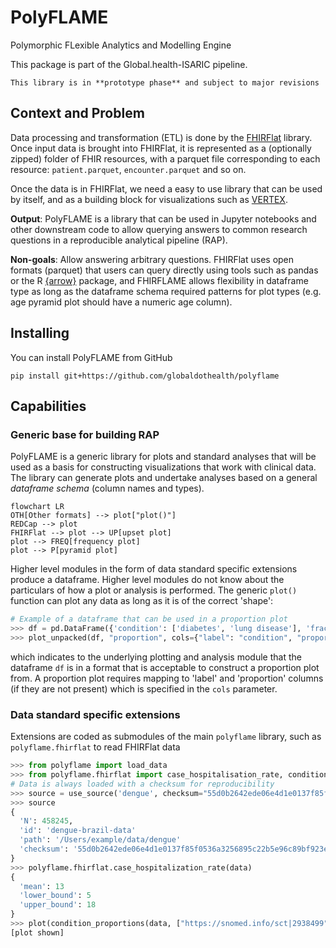 # PolyFLAME

Polymorphic FLexible Analytics and Modelling Engine

This package is part of the Global.health-ISARIC pipeline.

```{warning}
This library is in **prototype phase** and subject to major revisions
```

## Context and Problem

Data processing and transformation (ETL) is done by the
[FHIRFlat](https://fhirflat.readthedocs.io) library. Once input data is brought
into FHIRFlat, it is represented as a (optionally zipped) folder of FHIR
resources, with a parquet file corresponding to each resource:
`patient.parquet`, `encounter.parquet` and so on.

Once the data is in FHIRFlat, we need a easy to use library that can be used by
itself, and as a building block for visualizations such as
[VERTEX](https://vertex-isaric.replit.app).

**Output**: PolyFLAME is a library that can be used in Jupyter notebooks and
other downstream code to allow querying answers to common research questions in
a reproducible analytical pipeline (RAP).

**Non-goals**: Allow answering arbitrary questions. FHIRFlat uses open formats
(parquet) that users can query directly using tools such as pandas or the R
[{arrow}](https://arrow.apache.org/docs/1.0/r/) package, and FHIRFLAME allows
flexibility in dataframe type as long as the dataframe schema required patterns
for plot types (e.g. age pyramid plot should have a numeric age column).

## Installing

You can install PolyFLAME from GitHub

```shell
pip install git+https://github.com/globaldothealth/polyflame
```

## Capabilities

### Generic base for building RAP

PolyFLAME is a generic library for plots and standard analyses that will
be used as a basis for constructing visualizations that work with
clinical data. The library can generate plots and undertake analyses
based on a general *dataframe schema* (column names and types).

```{mermaid}
flowchart LR
OTH[Other formats] --> plot["plot()"]
REDCap --> plot
FHIRFlat --> plot --> UP[upset plot]
plot --> FREQ[frequency plot]
plot --> P[pyramid plot]
```

Higher level modules in the form of data standard specific extensions
produce a dataframe. Higher level modules do not know about the
particulars of how a plot or analysis is performed. The generic `plot()`
function can plot any data as long as it is of the correct 'shape':

```python
# Example of a dataframe that can be used in a proportion plot
>>> df = pd.DataFrame({'condition': ['diabetes', 'lung disease'], 'fraction': [0.8, 0.2]})
>>> plot_unpacked(df, "proportion", cols={"label": "condition", "proportion": "fraction"})
```
which indicates to the underlying plotting and analysis module that the
dataframe `df` is in a format that is acceptable to construct a proportion
plot from. A proportion plot requires mapping to 'label' and 'proportion'
columns (if they are not present) which is specified in the `cols` parameter.

### Data standard specific extensions

Extensions are coded as submodules of the main `polyflame` library, such as
`polyflame.fhirflat` to read FHIRFlat data

```python
>>> from polyflame import load_data
>>> from polyflame.fhirflat import case_hospitalisation_rate, condition_proportions
# Data is always loaded with a checksum for reproducibility
>>> source = use_source('dengue', checksum="55d0b2642ede06e4d1e0137f85f0536a3256895c22b5e96c89bf923e7328606e")  # loads data from dengue folder
>>> source
{
  'N': 458245,
  'id': 'dengue-brazil-data'
  'path': '/Users/example/data/dengue'
  'checksum': '55d0b2642ede06e4d1e0137f85f0536a3256895c22b5e96c89bf923e7328606e'
}
>>> polyflame.fhirflat.case_hospitalization_rate(data)
{
  'mean': 13
  'lower_bound': 5
  'upper_bound': 18
}
>>> plot(condition_proportions(data, ["https://snomed.info/sct|2938499", "https://snomed.info/sct|1025273"]))
[plot shown]
```
